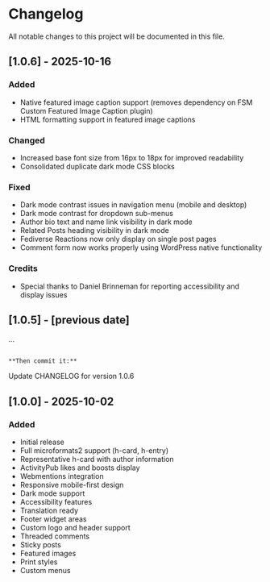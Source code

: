 # Changelog

All notable changes to this project will be documented in this file.

## [1.0.6] - 2025-10-16

### Added
- Native featured image caption support (removes dependency on FSM Custom Featured Image Caption plugin)
- HTML formatting support in featured image captions

### Changed
- Increased base font size from 16px to 18px for improved readability
- Consolidated duplicate dark mode CSS blocks

### Fixed
- Dark mode contrast issues in navigation menu (mobile and desktop)
- Dark mode contrast for dropdown sub-menus
- Author bio text and name link visibility in dark mode
- Related Posts heading visibility in dark mode
- Fediverse Reactions now only display on single post pages
- Comment form now works properly using WordPress native functionality

### Credits
- Special thanks to Daniel Brinneman for reporting accessibility and display issues

## [1.0.5] - [previous date]
...
```

**Then commit it:**
```
Update CHANGELOG for version 1.0.6

## [1.0.0] - 2025-10-02

### Added
- Initial release
- Full microformats2 support (h-card, h-entry)
- Representative h-card with author information
- ActivityPub likes and boosts display
- Webmentions integration
- Responsive mobile-first design
- Dark mode support
- Accessibility features
- Translation ready
- Footer widget areas
- Custom logo and header support
- Threaded comments
- Sticky posts
- Featured images
- Print styles
- Custom menus

